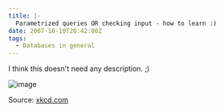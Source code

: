 ```yaml
---
title: |-
  Parametrized queries OR checking input - how to learn :)
date: 2007-10-10T20:42:00Z
tags:
  - Databases in general
---
```

I think this doesn't need any description. ;)

![image](http://imgs.xkcd.com/comics/exploits_of_a_mom.png)

Source: [xkcd.com][1]

[1]: http://xkcd.com/